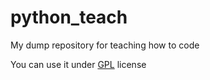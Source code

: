# python_teach
My dump repository for teaching how to code

You can use it under [GPL](gpl-3.0.txt) license

